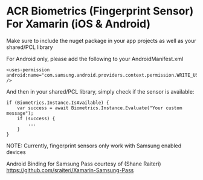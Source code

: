 ACR Biometrics (Fingerprint Sensor) For Xamarin (iOS & Android)
===

Make sure to include the nuget package in your app projects as well as your shared/PCL library

For Android only, please add the following to your AndroidManifest.xml

    <uses-permission android:name="com.samsung.android.providers.context.permission.WRITE_USE_APP_FEATURE_SURVEY" />

And then in your shared/PCL library, simply check if the sensor is available:

    if (Biometrics.Instance.IsAvailable) {
        var success = await Biometrics.Instance.Evaluate("Your custom message");
        if (success) {
            ...
        }
    }

NOTE: Currently, fingerprint sensors only work with Samsung enabled devices

Android Binding for Samsung Pass courtesy of (Shane Raiteri)
https://github.com/sraiteri/Xamarin-Samsung-Pass